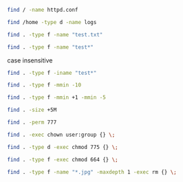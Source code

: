 ```bash
find / -name httpd.conf
```
```bash
find /home -type d -name logs
```
```bash
find . -type f -name "test.txt"
```
```bash
find . -type f -name "test*"
```
case insensitive 
```bash
find . -type f -iname "test*"
```
```bash
find . -type f -mmin -10
```
```bash
find . -type f -mmin +1 -mmin -5
```
```bash
find . -size +5M
```
```bash 
find . -perm 777
```
```bash
find . -exec chown user:group {} \;
```
```bash
find . -type d -exec chmod 775 {} \;
```
```bash
find . -type f -exec chmod 664 {} \;
```
```bash
find . -type f -name "*.jpg" -maxdepth 1 -exec rm {} \;
```

